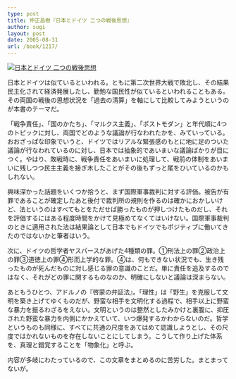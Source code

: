 ```yaml
---
type: post
title: 仲正昌樹『日本とドイツ 二つの戦後思想』
author: sugi
layout: post
date: 2005-08-31
url: /book/1217/
---
```

<a href="http://www.amazon.co.jp/exec/obidos/ASIN/433403313X/chezsugi-22/ref=nosim/" onclick="_gaq.push(['_trackEvent', 'outbound-article', 'http://www.amazon.co.jp/exec/obidos/ASIN/433403313X/chezsugi-22/ref=nosim/', '']);" name="amazletlink" target="_blank"><img src="http://i1.wp.com/ecx.images-amazon.com/images/I/41M3NHTTZ4L.SL160.jpg?w=660" alt="日本とドイツ 二つの戦後思想" class="alignleft" data-recalc-dims="1" /></a>

日本とドイツは似ているといわれる。ともに第二次世界大戦で敗北し、その結果民主化されて経済発展したし、勤勉な国民性が似ているといわれることもある。その両国の戦後の思想状況を「過去の清算」を軸にして比較してみようというのが本書のテーマだ。

「戦争責任」、「国のかたち」、「マルクス主義」、「ポストモダン」と年代順に4つのトピックに対し、両国でどのような議論が行なわれたかを、みていっている。おおざっぱな印象でいうと、ドイツではリアルな緊張感のもとに地に足のついた議論が行なわれているのに対し、日本では抽象的であいまいな議論ばかりが目につく。やはり、敗戦時に、戦争責任をあいまいに処理して、戦前の体制をあいまいに残しつつ民主主義を接ぎ木したことがその後もずっと尾をひいているのかもしれない。

興味深かった話題をいくつか拾うと、まず国際軍事裁判に対する評価。被告が有罪であることが確定したあと後付で裁判所の規則を作るのは確かにおかしいけど、法というのはすべてもとをただせば勝ったものが押しつけたものだし、それを評価するにはある程度時間をかけて見極めてなくてはいけない。国際軍事裁判のときに適用された法は結果論として日本でもドイツでもポジティブに働いてきたのではないかと筆者はいう。

次に、ドイツの哲学者ヤスパースがあげた4種類の罪。①刑法上の罪②政治上の罪③道徳上の罪④形而上学的な罪。④は、何もできない状況でも、生き残ったものが死んだものに対し感じる罪の意識のことだ。単に責任を追及するのではなく、それがどの罪に関するものなのか、明確にしないと議論は深まらない。

あともうひとつ、アドルノの『啓蒙の弁証法』。「理性」は「野生」を克服して文明を築き上げてゆくものだが、野蛮な相手を文明化する過程で、相手以上に野蛮な暴力を振るわざるをえない。文明というのは整然としたみかけと裏腹に、抑圧された野蛮な暴力を内側にかかえていて、いつ爆発するかわからないのだ。哲学というものも同様に、すべてに共通の尺度をあてはめて認識しようとし、その尺度ではかれないものを存在しないことにしてしまう。こうして作り上げた体系を、真理と錯覚することを「物象化」と呼ぶ。

内容が多岐にわたっているので、この文章をまとめるのに苦労した。まとまってないが。

